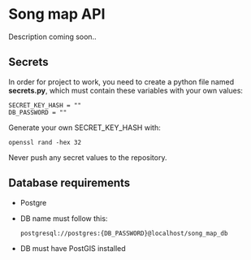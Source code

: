 # Song map API
Description coming soon..

## Secrets
In order for project to work, you need to create a python file named **secrets.py**, which must contain these variables 
with your own values: <br>
    
    SECRET_KEY_HASH = ""
    DB_PASSWORD = ""
   
Generate your own SECRET_KEY_HASH with: 

    openssl rand -hex 32
    
Never push any secret values to the repository.


## Database requirements
- Postgre
- DB name must follow this: 

      postgresql://postgres:{DB_PASSWORD}@localhost/song_map_db
    
- DB must have PostGIS installed

